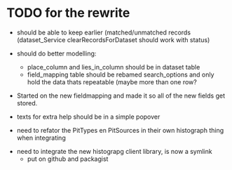 # TODO for the rewrite

- should be able to keep earlier (matched/unmatched records
    (dataset_Service clearRecordsForDataset should work with status)

- should do better modelling:
    - place_column and lies_in_column should be in dataset table
    - field_mapping table should be rebamed search_options and only hold the data thats repeatable (maybe more than one row?

+ Started on the new fieldmapping and made it so all of the new fields get stored.
- texts for extra help should be in a simple popover

+ need to refator the PitTypes en PitSources in their own histograph thing when integrating

- need to integrate the new histograpg client library, is now a symlink
    - put on github and packagist



